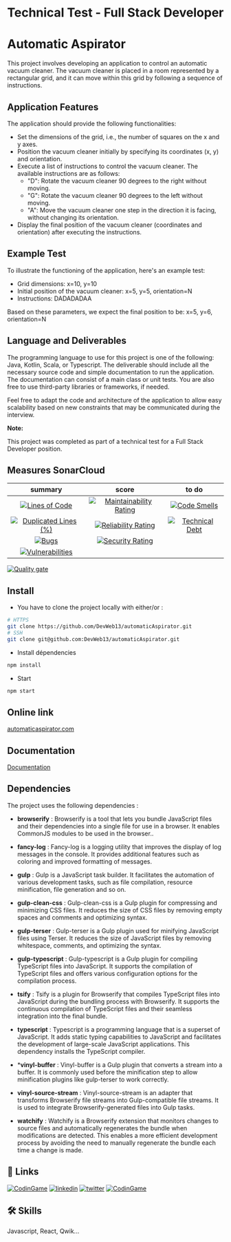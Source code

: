 # Technical Test - Full Stack Developer
# Automatic Aspirator

This project involves developing an application to control an automatic vacuum cleaner. The vacuum cleaner is placed in a room represented by a rectangular grid, and it can move within this grid by following a sequence of instructions.

## Application Features

The application should provide the following functionalities:

- Set the dimensions of the grid, i.e., the number of squares on the x and y axes.
- Position the vacuum cleaner initially by specifying its coordinates (x, y) and orientation.
- Execute a list of instructions to control the vacuum cleaner. The available instructions are as follows:
    - "D": Rotate the vacuum cleaner 90 degrees to the right without moving.
    - "G": Rotate the vacuum cleaner 90 degrees to the left without moving.
    - "A": Move the vacuum cleaner one step in the direction it is facing, without changing its orientation.
- Display the final position of the vacuum cleaner (coordinates and orientation) after executing the instructions.

## Example Test

To illustrate the functioning of the application, here's an example test:

- Grid dimensions: x=10, y=10
- Initial position of the vacuum cleaner: x=5, y=5, orientation=N
- Instructions: DADADADAA

Based on these parameters, we expect the final position to be: x=5, y=6, orientation=N

## Language and Deliverables

The programming language to use for this project is one of the following: Java, Kotlin, Scala, or Typescript. The deliverable should include all the necessary source code and simple documentation to run the application. The documentation can consist of a main class or unit tests. You are also free to use third-party libraries or frameworks, if needed.

Feel free to adapt the code and architecture of the application to allow easy scalability based on new constraints that may be communicated during the interview.

**Note:**

This project was completed as part of a technical test for a Full Stack Developer position.

## Measures SonarCloud

|                                                                                                              summary                                                                                                               |                                                                                                           score                                                                                                            |                                                                                                      to do                                                                                                      |
| :--------------------------------------------------------------------------------------------------------------------------------------------------------------------------------------------------------------------------------: | :------------------------------------------------------------------------------------------------------------------------------------------------------------------------------------------------------------------------: | :-------------------------------------------------------------------------------------------------------------------------------------------------------------------------------------------------------------: |
|              [![Lines of Code](https://sonarcloud.io/api/project_badges/measure?project=DevWeb13_automaticAspirator&metric=ncloc)](https://sonarcloud.io/summary/new_code?id=DevWeb13_automaticAspirator)              |  [![Maintainability Rating](https://sonarcloud.io/api/project_badges/measure?project=DevWeb13_automaticAspirator&metric=sqale_rating)](https://sonarcloud.io/summary/new_code?id=DevWeb13_automaticAspirator)  |  [![Code Smells](https://sonarcloud.io/api/project_badges/measure?project=DevWeb13_automaticAspirator&metric=code_smells)](https://sonarcloud.io/summary/new_code?id=DevWeb13_automaticAspirator)   |
| [![Duplicated Lines (%)](https://sonarcloud.io/api/project_badges/measure?project=DevWeb13_automaticAspirator&metric=duplicated_lines_density)](https://sonarcloud.io/summary/new_code?id=DevWeb13_automaticAspirator) | [![Reliability Rating](https://sonarcloud.io/api/project_badges/measure?project=DevWeb13_automaticAspirator&metric=reliability_rating)](https://sonarcloud.io/summary/new_code?id=DevWeb13_automaticAspirator) | [![Technical Debt](https://sonarcloud.io/api/project_badges/measure?project=DevWeb13_automaticAspirator&metric=sqale_index)](https://sonarcloud.io/summary/new_code?id=DevWeb13_automaticAspirator) |
|                   [![Bugs](https://sonarcloud.io/api/project_badges/measure?project=DevWeb13_automaticAspirator&metric=bugs)](https://sonarcloud.io/summary/new_code?id=DevWeb13_automaticAspirator)                   |    [![Security Rating](https://sonarcloud.io/api/project_badges/measure?project=DevWeb13_automaticAspirator&metric=security_rating)](https://sonarcloud.io/summary/new_code?id=DevWeb13_automaticAspirator)    |                                                                                                                                                                                                                 |
|        [![Vulnerabilities](https://sonarcloud.io/api/project_badges/measure?project=DevWeb13_automaticAspirator&metric=vulnerabilities)](https://sonarcloud.io/summary/new_code?id=DevWeb13_automaticAspirator)        |                                                                                                                                                                                                                            |

[![Quality gate](https://sonarcloud.io/api/project_badges/quality_gate?project=DevWeb13_automaticAspirator)](https://sonarcloud.io/summary/new_code?id=DevWeb13_automaticAspirator)


## Install

* You have to clone the project locally with either/or :

```bash
# HTTPS
git clone https://github.com/DevWeb13/automaticAspirator.git
# SSH
git clone git@github.com:DevWeb13/automaticAspirator.git
```

* Install dépendencies

```bash
npm install
```

* Start

```bash
npm start
```

## Online link

[automaticaspirator.com](https://automatic-aspirator.vercel.app/)

## Documentation

[Documentation](https://devweb13.github.io/automaticAspirator/)

## Dependencies

The project uses the following dependencies :

- **browserify** : Browserify is a tool that lets you bundle JavaScript files and their dependencies into a single file for use in a browser. It enables CommonJS modules to be used in the browser..

- **fancy-log** : Fancy-log is a logging utility that improves the display of log messages in the console. It provides additional features such as coloring and improved formatting of messages.

- **gulp** : Gulp is a JavaScript task builder. It facilitates the automation of various development tasks, such as file compilation, resource minification, file generation and so on.

- **gulp-clean-css** : Gulp-clean-css is a Gulp plugin for compressing and minimizing CSS files. It reduces the size of CSS files by removing empty spaces and comments and optimizing syntax.

- **gulp-terser** : Gulp-terser is a Gulp plugin used for minifying JavaScript files using Terser. It reduces the size of JavaScript files by removing whitespace, comments, and optimizing the syntax.

- **gulp-typescript** : Gulp-typescript is a Gulp plugin for compiling TypeScript files into JavaScript. It supports the compilation of TypeScript files and offers various configuration options for the compilation process.

- **tsify** : Tsify is a plugin for Browserify that compiles TypeScript files into JavaScript during the bundling process with Browserify. It supports the continuous compilation of TypeScript files and their seamless integration into the final bundle.

- **typescript** : Typescript is a programming language that is a superset of JavaScript. It adds static typing capabilities to JavaScript and facilitates the development of large-scale JavaScript applications. This dependency installs the TypeScript compiler.

- ***vinyl-buffer** : Vinyl-buffer is a Gulp plugin that converts a stream into a buffer. It is commonly used before the minification step to allow minification plugins like gulp-terser to work correctly.

- **vinyl-source-stream** :  Vinyl-source-stream is an adapter that transforms Browserify file streams into Gulp-compatible file streams. It is used to integrate Browserify-generated files into Gulp tasks.

- **watchify** : Watchify is a Browserify extension that monitors changes to source files and automatically regenerates the bundle when modifications are detected. This enables a more efficient development process by avoiding the need to manually regenerate the bundle each time a change is made.

## 🔗 Links
[![CodinGame](https://i.ibb.co/xSnNqcZ/La-Reponse-Dev-Logo150-150.png)](https://www.lareponsedev.com/)
[![linkedin](https://img.shields.io/badge/linkedin-0A66C2?style=for-the-badge&logo=linkedin&logoColor=white)](https://www.linkedin.com/in/loic-g-76968b219/)
[![twitter](https://img.shields.io/badge/twitter-1DA1F2?style=for-the-badge&logo=twitter&logoColor=white)](https://twitter.com/DeveloppementW1)
[![CodinGame](https://img.shields.io/static/v1?style=for-the-badge&message=CodinGame&color=222222&logo=CodinGame&logoColor=F2BB13&label=)](https://www.codingame.com/profile/4f9df2adc1f95abbab8380d47656ade10865463)

## 🛠 Skills
Javascript, React, Qwik...
